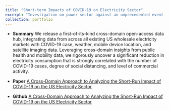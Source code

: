 ```yaml
---
title: "Short-term Impacts of COVID-19 on Electricity Sector"
excerpt: "Investigation on power sector against an unprecedented event.<br/><img src='/images/COVID_project.jpg' alt='drawing' width='500'/>"
collection: portfolio
---
```


- **Summary**
We release a first-of-its-kind cross-domain open-access data hub, integrating data from across all existing US wholesale electricity markets with COVID-19 case, weather, mobile device location, and satellite imaging data. Leveraging cross-domain insights from public health and mobility data, we rigorously uncover a significant reduction in electricity consumption that is strongly correlated with the number of COVID-19 cases, degree of social distancing, and level of commercial activity. 

- **Paper** [A Cross-Domain Approach to Analyzing the Short-Run Impact of COVID-19 on the US Electricity Sector](https://www.sciencedirect.com/science/article/pii/S2542435120303986)

- **Github** [A Cross-Domain Approach to Analyzing the Short-Run Impact of COVID-19 on the US Electricity Sector](https://github.com/tamu-engineering-research/COVID-EMDA)